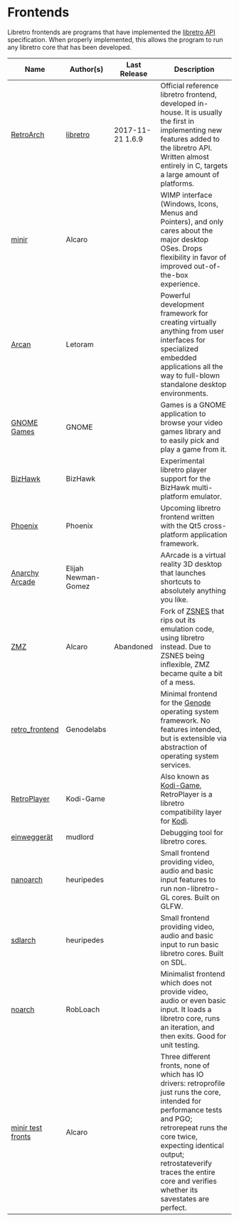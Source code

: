 # Frontends

Libretro frontends are programs that have implemented the [libretro API](../specs/api.md) specification. When properly implemented, this allows the program to run any libretro core that has been developed.

Name | Author(s) | Last Release | Description
------|-----------|--------------|------------
[RetroArch](http://retroarch.com) | [libretro](http://libretro.com) | 2017-11-21 1.6.9 | Official reference libretro frontend, developed in-house. It is usually the first in implementing new features added to the libretro API. Written almost entirely in C, targets a large amount of platforms.
[minir](https://github.com/Alcaro/minir) | Alcaro | | WIMP interface (Windows, Icons, Menus and Pointers), and only cares about the major desktop OSes. Drops flexibility in favor of improved out-of-the-box experience.
[Arcan](https://github.com/letoram/arcan) | Letoram | | Powerful development framework for creating virtually anything from user interfaces for specialized embedded applications all the way to full-blown standalone desktop environments.
[GNOME Games](https://wiki.gnome.org/Apps/Games) | GNOME | | Games is a GNOME application to browse your video games library and to easily pick and play a game from it.
[BizHawk](http://tasvideos.org/BizHawk.html) | BizHawk | | Experimental libretro player support for the BizHawk multi-platform emulator.
[Phoenix](http://phoenix.vg/) | Phoenix | | Upcoming libretro frontend written with the Qt5 cross-platform application framework.
[Anarchy Arcade](http://store.steampowered.com/app/266430/Anarchy_Arcade/) | Elijah Newman-Gomez | | AArcade is a virtual reality 3D desktop that launches shortcuts to absolutely anything you like.
[ZMZ](https://github.com/Alcaro/ZMZ) | Alcaro | Abandoned | Fork of [ZSNES](http://www.zsnes.com/) that rips out its emulation code, using libretro instead. Due to ZSNES being inflexible, ZMZ became quite a bit of a mess.
[retro_frontend](https://github.com/genodelabs/genode-world/tree/master/src/app/retro_frontend) | Genodelabs | | Minimal frontend for the [Genode](http://genode.org) operating system framework. No features intended, but is extensible via abstraction of operating system services.
[RetroPlayer](https://forum.kodi.tv/forumdisplay.php?fid=194) | Kodi-Game | | Also known as [Kodi-Game](https://github.com/kodi-game/), RetroPlayer is a libretro compatibility layer for [Kodi](https://kodi.tv/).
[einweggerät](https://github.com/mudlord/einweggerat) | mudlord | | Debugging tool for libretro cores.
[nanoarch](https://github.com/heuripedes/nanoarch) | heuripedes | | Small frontend providing video, audio and basic input features to run non-libretro-GL cores. Built on GLFW.
[sdlarch](https://github.com/heuripedes/sdlarch) | heuripedes | | Small frontend providing video, audio and basic input to run basic libretro cores. Built on SDL.
[noarch](https://github.com/robloach/noarch) | RobLoach | | Minimalist frontend which does not provide video, audio or even basic input. It loads a libretro core, runs an iteration, and then exits. Good for unit testing.
[minir test fronts](https://github.com/Alcaro/minir/tree/master/subproj) | Alcaro | | Three different fronts, none of which has IO drivers: retroprofile just runs the core, intended for performance tests and PGO; retrorepeat runs the core twice, expecting identical output; retrostateverify traces the entire core and verifies whether its savestates are perfect.
